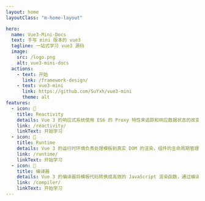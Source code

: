 ```yaml
---
layout: home
layoutClass: "m-home-layout"

hero:
  name: Vue3-Mini-Docs
  text: 手写 mini 版本的 vue3
  tagline: 一站式学习 vue3 源码
  image:
    src: /logo.png
    alt: vue3-mini-docs
  actions:
    - text: 开始
      link: /framework-design/
    - text: vue3-mini
      link: https://github.com/SuYxh/vue3-mini
      theme: alt
features:
  - icon: 📖
    title: Reactivity
    details: Vue 3 的响应式系统使用 ES6 的 Proxy 特性来追踪和响应数据状态的改变，为构建动态用户界面提供了高效的数据绑定和更新机制
    link: /reactivity/
    linkText: 开始学习
  - icon: 🐞
    title: Runtime
    details: Vue 3 的运行时环境负责处理模板到真实 DOM 的渲染，组件的生命周期管理，以及通过优化和 Tree-shaking 提供更快速、轻量级的应用性能
    link: /runtime/
    linkText: 开始学习
  - icon: 💯
    title: 编译器
    details: Vue 3 的编译器将模板代码转换成高效的 JavaScript 渲染函数，通过编译时优化提高应用运行时的性能和效率
    link: /compiler/
    linkText: 开始学习
---
```


<style>
/*爱的魔力转圈圈*/
.m-home-layout .image-src:hover {
  transform: translate(-50%, -50%) rotate(666turn);
  transition: transform 59s 1s cubic-bezier(0.3, 0, 0.8, 1);
}

.m-home-layout .details small {
  opacity: 0.8;
}

.m-home-layout .item:last-child .details {
  display: flex;
  justify-content: flex-end;
  align-items: end;
}
</style>
